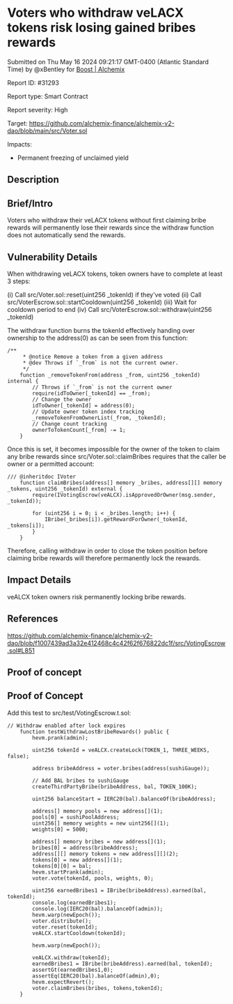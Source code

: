 
# Voters who withdraw veLACX tokens risk losing gained bribes rewards

Submitted on Thu May 16 2024 09:21:17 GMT-0400 (Atlantic Standard Time) by @xBentley for [Boost | Alchemix](https://immunefi.com/bounty/alchemix-boost/)

Report ID: #31293

Report type: Smart Contract

Report severity: High

Target: https://github.com/alchemix-finance/alchemix-v2-dao/blob/main/src/Voter.sol

Impacts:
- Permanent freezing of unclaimed yield

## Description
## Brief/Intro
Voters who withdraw their veLACX tokens without first claiming bribe rewards will permanently lose their rewards since the withdraw function does not automatically send the rewards.

## Vulnerability Details
When withdrawing veLACX tokens, token owners have to complete at least 3 steps:

(i) Call src/Voter.sol::reset(uint256 _tokenId) if they've voted
(ii) Call src/VoterEscrow.sol::startCooldown(uint256 _tokenId)
(iii) Wait for cooldown period to end
(iv) Call src/VoterEscrow.sol::withdraw(uint256 _tokenId)

The withdraw function burns the tokenId effectively handing over ownership to the address(0) as can be seen from this function:

```solidity
/**
     * @notice Remove a token from a given address
     * @dev Throws if `_from` is not the current owner.
     */
    function _removeTokenFrom(address _from, uint256 _tokenId) internal {
        // Throws if `_from` is not the current owner
        require(idToOwner[_tokenId] == _from);
        // Change the owner
        idToOwner[_tokenId] = address(0);
        // Update owner token index tracking
        _removeTokenFromOwnerList(_from, _tokenId);
        // Change count tracking
        ownerToTokenCount[_from] -= 1;
    }
```

Once this is set, it becomes impossible for the owner of the token to claim any bribe rewards since  src/Voter.sol::claimBribes requires that the caller be owner or a permitted account:

```solidity
/// @inheritdoc IVoter
    function claimBribes(address[] memory _bribes, address[][] memory _tokens, uint256 _tokenId) external {
        require(IVotingEscrow(veALCX).isApprovedOrOwner(msg.sender, _tokenId));

        for (uint256 i = 0; i < _bribes.length; i++) {
            IBribe(_bribes[i]).getRewardForOwner(_tokenId, _tokens[i]);
        }
    }
```
Therefore, calling withdraw in order to close the token position before claiming bribe rewards will therefore permanently lock the rewards. 

## Impact Details
veALCX token owners risk permanently locking bribe rewards.

## References
https://github.com/alchemix-finance/alchemix-v2-dao/blob/f1007439ad3a32e412468c4c42f62f676822dc1f/src/VotingEscrow.sol#L851

        
## Proof of concept
## Proof of Concept
Add this test to src/test/VotingEscrow.t.sol:

```solidity
// Withdraw enabled after lock expires
    function testWithdrawLostBribeRewards() public {
        hevm.prank(admin);
        
        uint256 tokenId = veALCX.createLock(TOKEN_1, THREE_WEEKS, false);

        address bribeAddress = voter.bribes(address(sushiGauge));

        // Add BAL bribes to sushiGauge
        createThirdPartyBribe(bribeAddress, bal, TOKEN_100K);

        uint256 balanceStart = IERC20(bal).balanceOf(bribeAddress);

        address[] memory pools = new address[](1);
        pools[0] = sushiPoolAddress;
        uint256[] memory weights = new uint256[](1);
        weights[0] = 5000;

        address[] memory bribes = new address[](1);
        bribes[0] = address(bribeAddress);
        address[][] memory tokens = new address[][](2);
        tokens[0] = new address[](1);
        tokens[0][0] = bal;
        hevm.startPrank(admin);
        voter.vote(tokenId, pools, weights, 0);
        
        uint256 earnedBribes1 = IBribe(bribeAddress).earned(bal, tokenId);
        console.log(earnedBribes1);
        console.log(IERC20(bal).balanceOf(admin));
        hevm.warp(newEpoch());
        voter.distribute();
        voter.reset(tokenId);
        veALCX.startCooldown(tokenId);

        hevm.warp(newEpoch());

        veALCX.withdraw(tokenId);
        earnedBribes1 = IBribe(bribeAddress).earned(bal, tokenId);
        assertGt(earnedBribes1,0);
        assertEq(IERC20(bal).balanceOf(admin),0);
        hevm.expectRevert();
        voter.claimBribes(bribes, tokens,tokenId);
    }
```